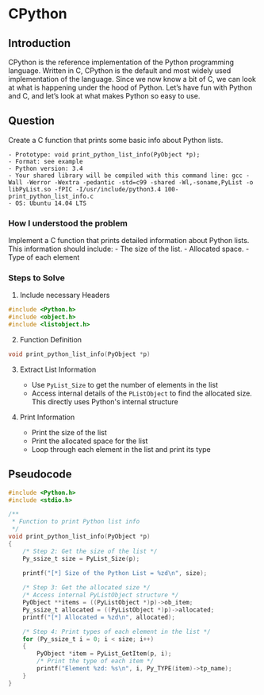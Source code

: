 # CPython

## Introduction
CPython is the reference implementation of the Python programming language. Written in C, CPython is the default and most widely used implementation of the language.
Since we now know a bit of C, we can look at what is happening under the hood of Python. Let’s have fun with Python and C, and let’s look at what makes Python so easy to use.

## Question
Create a C function that prints some basic info about Python lists.

	- Prototype: void print_python_list_info(PyObject *p);
	- Format: see example
	- Python version: 3.4
	- Your shared library will be compiled with this command line: gcc -Wall -Werror -Wextra -pedantic -std=c99 -shared -Wl,-soname,PyList -o libPyList.so -fPIC -I/usr/include/python3.4 100-print_python_list_info.c
	- OS: Ubuntu 14.04 LTS

### How I understood the problem
Implement a C function that prints detailed information about Python lists.
This information should include:
	- The size of the list.
	- Allocated space.
	- Type of each element

### Steps to Solve
1. Include necessary Headers
```c
#include <Python.h>
#include <object.h>
#include <listobject.h>
```

2. Function Definition
```c
void print_python_list_info(PyObject *p)
```

3. Extract List Information
	- Use `PyList_Size` to get the number of elements in the list
	- Access internal details of the `PListObject` to find the allocated size. This directly uses Python's internal structure

4. Print Information
	- Print the size of the list
	- Print the allocated space for the list
	- Loop through each element in the list and print its type

## Pseudocode
```c
#include <Python.h>
#include <stdio.h>

/**
 * Function to print Python list info
 */
void print_python_list_info(PyObject *p)
{
	/* Step 2: Get the size of the list */
	Py_ssize_t size = PyList_Size(p);
	
	printf("[*] Size of the Python List = %zd\n", size);

	/* Step 3: Get the allocated size */
	/* Access internal PyListObject structure */
	PyObject **items = ((PyListObject *)p)->ob_item;
	Py_ssize_t allocated = ((PyListObject *)p)->allocated;
	printf("[*] Allocated = %zd\n", allocated);

	/* Step 4: Print types of each element in the list */
	for (Py_ssize_t i = 0; i < size; i++) 
	{
		PyObject *item = PyList_GetItem(p, i);
		/* Print the type of each item */
		printf("Element %zd: %s\n", i, Py_TYPE(item)->tp_name);
	}
}
```
